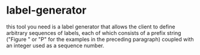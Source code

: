 # label-generator
this tool you need is a label generator that allows the client to define arbitrary sequences of labels, each of which consists of a prefix string ("Figure " or "P" for the examples in the preceding paragraph) coupled with an integer used as a sequence number.
